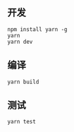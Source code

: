 ## 开发
```command
npm install yarn -g
yarn
yarn dev
```

## 编译
```command
yarn build
```

## 测试
```command
yarn test
```